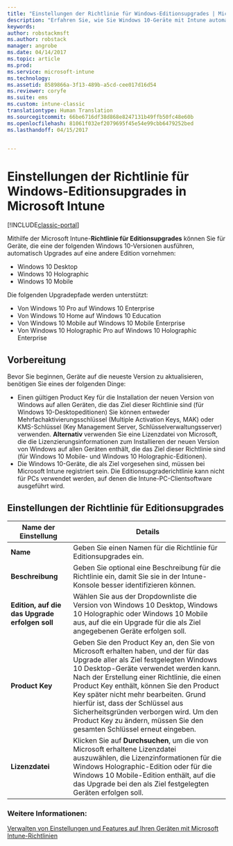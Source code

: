 ```yaml
---
title: "Einstellungen der Richtlinie für Windows-Editionsupgrades | Microsoft-Dokumentation"
description: "Erfahren Sie, wie Sie Windows 10-Geräte mit Intune automatisch auf eine andere Version aktualisieren."
keywords: 
author: robstackmsft
ms.author: robstack
manager: angrobe
ms.date: 04/14/2017
ms.topic: article
ms.prod: 
ms.service: microsoft-intune
ms.technology: 
ms.assetid: 8589866a-3f13-489b-a5cd-cee017d16d54
ms.reviewer: coryfe
ms.suite: ems
ms.custom: intune-classic
translationtype: Human Translation
ms.sourcegitcommit: 66be6716df38d868e8247131b49ffb50fc48e60b
ms.openlocfilehash: 81061f032ef2079695f45e54e99cbb6479252bed
ms.lasthandoff: 04/15/2017


---
```


# <a name="windows-edition-upgrade-policy-settings-in-microsoft-intune"></a>Einstellungen der Richtlinie für Windows-Editionsupgrades in Microsoft Intune

[!INCLUDE[classic-portal](../includes/classic-portal.md)]

Mithilfe der Microsoft Intune-**Richtlinie für Editionsupgrades** können Sie für Geräte, die eine der folgenden Windows 10-Versionen ausführen, automatisch Upgrades auf eine andere Edition vornehmen:
* Windows 10 Desktop
* Windows 10 Holographic
* Windows 10 Mobile

Die folgenden Upgradepfade werden unterstützt:
- Von Windows 10 Pro auf Windows 10 Enterprise
- Von Windows 10 Home auf Windows 10 Education
- Von Windows 10 Mobile auf Windows 10 Mobile Enterprise
- Von Windows 10 Holographic Pro auf Windows 10 Holographic Enterprise

## <a name="before-you-start"></a>Vorbereitung
Bevor Sie beginnen, Geräte auf die neueste Version zu aktualisieren, benötigen Sie eines der folgenden Dinge:
* Einen gültigen Product Key für die Installation der neuen Version von Windows auf allen Geräten, die das Ziel dieser Richtlinie sind (für Windows 10-Desktopeditionen) Sie können entweder Mehrfachaktivierungsschlüssel (Multiple Activation Keys, MAK) oder KMS-Schlüssel (Key Management Server, Schlüsselverwaltungsserver) verwenden.
**Alternativ** verwenden Sie eine Lizenzdatei von Microsoft, die die Lizenzierungsinformationen zum Installieren der neuen Version von Windows auf allen Geräten enthält, die das Ziel dieser Richtlinie sind (für Windows 10 Mobile- und Windows 10 Holographic-Editionen).
* Die Windows 10-Geräte, die als Ziel vorgesehen sind, müssen bei Microsoft Intune registriert sein. Die Editionsupgraderichtlinie kann nicht für PCs verwendet werden, auf denen die Intune-PC-Clientsoftware ausgeführt wird.

## <a name="edition-upgrade-policy-settings"></a>Einstellungen der Richtlinie für Editionsupgrades

|Name der Einstellung|Details|
|-|-|
|**Name**|Geben Sie einen Namen für die Richtlinie für Editionsupgrades ein.|
|**Beschreibung**|Geben Sie optional eine Beschreibung für die Richtlinie ein, damit Sie sie in der Intune-Konsole besser identifizieren können.
|**Edition, auf die das Upgrade erfolgen soll**|Wählen Sie aus der Dropdownliste die Version von Windows 10 Desktop, Windows 10 Holographic oder Windows 10 Mobile aus, auf die ein Upgrade für die als Ziel angegebenen Geräte erfolgen soll.
|**Product Key**|Geben Sie den Product Key an, den Sie von Microsoft erhalten haben, und der für das Upgrade aller als Ziel festgelegten Windows 10 Desktop-Geräte verwendet werden kann.<br>Nach der Erstellung einer Richtlinie, die einen Product Key enthält, können Sie den Product Key später nicht mehr bearbeiten. Grund hierfür ist, dass der Schlüssel aus Sicherheitsgründen verborgen wird. Um den Product Key zu ändern, müssen Sie den gesamten Schlüssel erneut eingeben.
|**Lizenzdatei**|Klicken Sie auf **Durchsuchen**, um die von Microsoft erhaltene Lizenzdatei auszuwählen, die Lizenzinformationen für die Windows Holographic-Edition oder für die Windows 10 Mobile-Edition enthält, auf die das Upgrade bei den als Ziel festgelegten Geräten erfolgen soll.

### <a name="see-also"></a>Weitere Informationen:
[Verwalten von Einstellungen und Features auf Ihren Geräten mit Microsoft Intune-Richtlinien](manage-settings-and-features-on-your-devices-with-microsoft-intune-policies.md)

